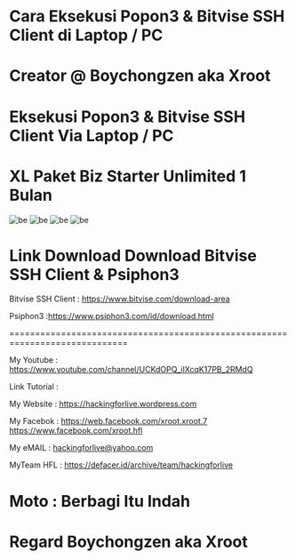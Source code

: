 # Cara Eksekusi Popon3 & Bitvise SSH Client di Laptop / PC 

# Creator @ Boychongzen aka Xroot

# Eksekusi Popon3 & Bitvise SSH Client Via Laptop / PC
# XL Paket Biz Starter Unlimited 1 Bulan
![be](https://raw.githubusercontent.com/boychongzen18/Popon3-Bitvise-SSH-Laptop/master/modem.jpg)
![be](https://raw.githubusercontent.com/boychongzen18/Popon3-Bitvise-SSH-Laptop/master/modem1.jpg)
![be](https://raw.githubusercontent.com/boychongzen18/Popon3-Bitvise-SSH-Laptop/master/modem2.jpg)
![be](https://raw.githubusercontent.com/boychongzen18/Popon3-Bitvise-SSH-Laptop/master/modem3.jpg)

# Link Download Download Bitvise SSH Client & Psiphon3

Bitvise SSH Client : https://www.bitvise.com/download-area

Psiphon3           :https://www.psiphon3.com/id/download.html

=============================================================================

My Youtube    : https://www.youtube.com/channel/UCKdOPQ_iIXcqK17PB_2RMdQ

Link Tutorial : 

My Website    : https://hackingforlive.wordpress.com

My Facebok    : https://web.facebook.com/xroot.xroot.7
                https://www.facebook.com/xroot.hfl 

My eMAIL      : hackingforlive@yahoo.com

MyTeam HFL    : https://defacer.id/archive/team/hackingforlive

# Moto : Berbagi Itu Indah

# Regard Boychongzen aka Xroot
